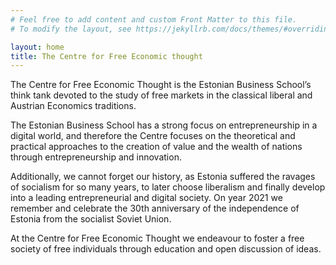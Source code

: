 ```yaml
---
# Feel free to add content and custom Front Matter to this file.
# To modify the layout, see https://jekyllrb.com/docs/themes/#overriding-theme-defaults

layout: home
title: The Centre for Free Economic thought
---
```


The Centre for Free Economic Thought is the Estonian Business School’s think tank devoted to the study of free markets in the classical liberal and Austrian Economics traditions.

The Estonian Business School has a strong focus on entrepreneurship in a digital world, and therefore the Centre focuses on the theoretical and practical approaches to the creation of value and the wealth of nations through entrepreneurship and innovation.

Additionally, we cannot forget our history, as Estonia suffered the ravages of socialism for so many years, to later choose liberalism and finally develop into a leading entrepreneurial and digital society. On year 2021 we remember and celebrate the 30th anniversary of the independence of Estonia from the socialist Soviet Union.

At the Centre for Free Economic Thought we endeavour to foster a free society of free individuals through education and open discussion of ideas.





